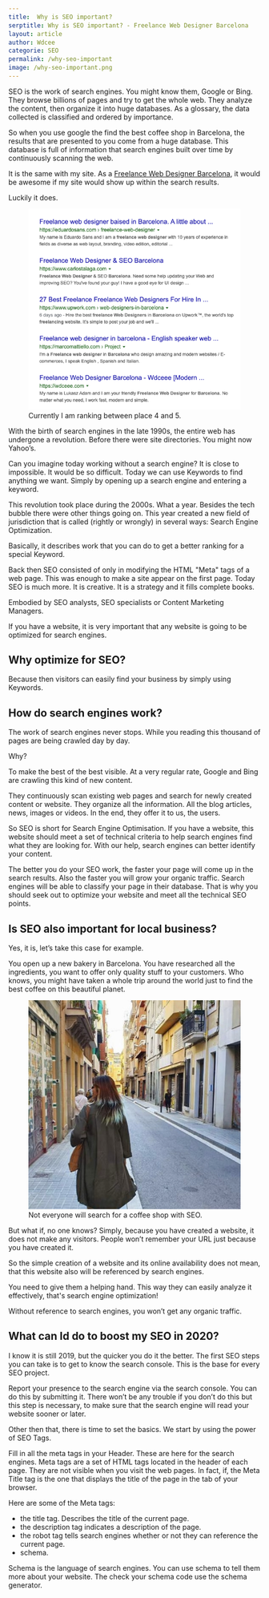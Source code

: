 ```yaml
---
title:  Why is SEO important?
serptitle: Why is SEO important? - Freelance Web Designer Barcelona
layout: article
author: Wdcee
categorie: SEO
permalink: /why-seo-important
image: /why-seo-important.png
---
```


SEO is the work of search engines. You might know them, Google or Bing. They browse billions of pages and try to get the whole web. They analyze the content, then organize it into huge databases. As a glossary, the data collected is classified and ordered by importance.

So when you use google the find the best coffee shop in Barcelona, the results that are presented to you come from a huge database. This database is full of information that search engines built over time by continuously scanning the web.

It is the same with my site. As a <a href="/">Freelance Web Designer Barcelona</a>, it would be awesome if my site would show up within the search results.

Luckily it does.

<figure>
<img src="/freelance-web-designer-barcelona-ranking.png" alt="SEO Ranking for Freelance web designer barcelona">
<figcaption>Currently I am ranking between place 4 and 5.</figcaption>
</figure>


With the birth of search engines in the late 1990s, the entire web has undergone a revolution. Before there were site directories. You might now Yahoo’s.

Can you imagine today working without a search engine? It is close to impossible.
It would be so difficult. Today we can use Keywords to find anything we want. Simply by opening up a search engine and entering a keyword.

This revolution took place during the 2000s. What a year. Besides the tech bubble there were other things going on. This year created a new field of jurisdiction that is called (rightly or wrongly) in several ways: Search Engine Optimization.

Basically, it describes work that you can do to get a better ranking for a special Keyword.

Back then SEO consisted of only in modifying the HTML "Meta" tags of a web page. This was enough to make a site appear on the first page. Today SEO is much more. It is creative. It is a strategy and it fills complete books.

Embodied by SEO analysts, SEO specialists or Content Marketing Managers.

If you have a website, it is very important that any website is going to be optimized for search engines. 

<h2>Why optimize for SEO?</h2>

Because then visitors can easily find your business by simply using Keywords.

<h2>How do search engines work?</h2>

The work of search engines never stops. While you reading this thousand of pages are being crawled day by day. 

Why? 

To make the best of the best visible. At a very regular rate, Google and Bing are crawling this kind of new content.

They continuously scan existing web pages and search for newly created content or website. They organize all the information. All the blog articles, news, images or videos. In the end, they offer it to us, the users.

So SEO is short for Search Engine Optimisation. If you have a website, this website should meet a set of technical criteria to help search engines find what they are looking for. With our help, search engines can better identify your content. 

The better you do your SEO work, the faster your page will come up in the search results. Also the faster you will grow your organic traffic. Search engines will be able to classify your page in their database. That is why you should seek out to optimize your website and meet all the technical SEO points.

<h2>Is SEO also important for local business?</h2>
 
Yes, it is, let’s take this case for example.

You open up a new bakery in Barcelona. You have researched all the ingredients, you want to offer only quality stuff to your customers. Who knows, you might have taken a whole trip around the world just to find the best coffee on this beautiful planet.

<figure>
<img src="/carrer-de-pau-barcelona.png" alt="carrer de pau barcelona search for a cofee shop">
<figcaption>Not everyone will search for a coffee shop with SEO.</figcaption>
</figure>



But what if, no one knows? Simply, because you have created a website, it does not make any visitors. People won’t remember your URL just because you have created it.

So the simple creation of a website and its online availability does not mean, that this website also will be referenced by search engines. 

You need to give them a helping hand. This way they can easily analyze it effectively, that's search engine optimization!

Without reference to search engines, you won’t get any organic traffic.

<h2>What can Id do to boost my SEO in 2020?</h2>

I know it is still 2019, but the quicker you do it the better. The first SEO steps you can take is to get to know the search console. This is the base for every SEO project.

Report your presence to the search engine via the search console. You can do this by submitting it. There won’t be any trouble if you don’t do this but this step is necessary, to make sure that the search engine will read your website sooner or later.




Other then that, there is time to set the basics. We start by using the power of SEO Tags.

Fill in all the meta tags in your Header. These are here for the search engines.
Meta tags are a set of HTML tags located in the header of each page. They are not visible when you visit the web pages. In fact, if, the Meta Title tag is the one that displays the title of the page in the tab of your browser.

Here are some of the Meta tags:

<ul>
<li>the title tag. Describes the title of the current page.</li>
<li>the description tag indicates a description of the page.</li>
<li>the robot tag tells search engines whether or not they can reference the current page.</li>
<li>schema. </li>
</ul>

Schema is the language of search engines. You can use schema to tell them more about your website. The check your schema code use the schema generator.


